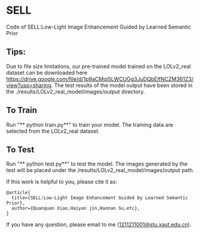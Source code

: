 # SELL
Code of  SELL:Low-Light Image Enhancement Guided by Learned Semantic Prior

## Tips:<br>
Due to file size limitations, our pre-trained model trained on the LOLv2_real dataset can be downloaded here https://drive.google.com/file/d/1p9aCMqj5LWCUGg3JuDQbEIfNCZM361Z3/view?usp=sharing. The test results of the model output have been stored in the ./results/LOLv2_real_model/images/output directory.

## To Train
Run "** python train.py**" to train your model.
The training data are selected from the LOLv2_real dataset. 

## To Test
Run "** python test.py**" to test the model.
The images generated by the test will be placed under the /results/LOLv2_real_model/images/output path.

If this work is helpful to you, please cite it as:
```
@article{
  title={SELL:Low-Light Image Enhancement Guided by Learned Semantic Prior},
  author={Quanquan Xiao,Haiyan jin,Haonan Su,etc},
}
```
If you have any question, please email to me (1211211001@stu.xaut.edu.cn).

